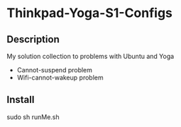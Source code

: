 # Thinkpad-Yoga-S1-Configs
## Description
My solution collection to problems with Ubuntu and Yoga
* Cannot-suspend problem
* Wifi-cannot-wakeup problem

## Install
sudo sh runMe.sh
